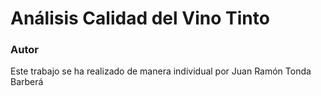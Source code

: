 # Análisis Calidad del Vino Tinto

### Autor

Este trabajo se ha realizado de manera individual por Juan Ramón Tonda Barberá


